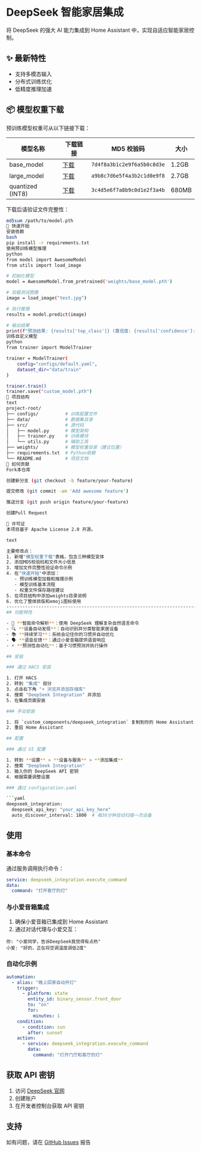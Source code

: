 
# DeepSeek 智能家居集成

将 DeepSeek 的强大 AI 能力集成到 Home Assistant 中，实现自适应智能家居控制。

## ✨ 最新特性
- 支持多模态输入
- 分布式训练优化
- 低精度推理加速

## 📦 模型权重下载

预训练模型权重可从以下链接下载：

| 模型名称       | 下载链接                                                                 | MD5 校验码                      | 大小   |
|----------------|--------------------------------------------------------------------------|---------------------------------|--------|
| base_model     | [下载](https://example.com/models/base_model.pth)                        | `7d4f8a3b1c2e9f6a5b0c8d3e`     | 1.2GB  |
| large_model    | [下载](https://example.com/models/large_model.pth)                       | `a9b8c7d6e5f4a3b2c1d0e9f8`     | 2.7GB  |
| quantized (INT8)| [下载](https://example.com/models/quant_model.pth)                      | `3c4d5e6f7a8b9c0d1e2f3a4b`     | 680MB  |

下载后请验证文件完整性：
```bash
md5sum /path/to/model.pth
🚀 快速开始
安装依赖
bash
pip install -r requirements.txt
使用预训练模型推理
python
from model import AwesomeModel
from utils import load_image

# 初始化模型
model = AwesomeModel.from_pretrained('weights/base_model.pth')

# 加载测试图像
image = load_image("test.jpg")

# 执行推理
results = model.predict(image)

# 输出结果
print(f"预测结果: {results['top_class']} (置信度: {results['confidence']:.2%})")
训练自定义模型
python
from trainer import ModelTrainer

trainer = ModelTrainer(
    config="configs/default.yaml",
    dataset_dir="data/train"
)

trainer.train()
trainer.save("custom_model.pth")
📂 项目结构
text
project-root/
├── configs/          # 训练配置文件
├── data/             # 数据集目录
├── src/              # 源代码
│   ├── model.py      # 模型架构
│   ├── trainer.py    # 训练模块
│   └── utils.py      # 辅助工具
├── weights/          # 模型权重目录（建议位置）
├── requirements.txt  # Python依赖
└── README.md         # 项目文档
🤝 如何贡献
Fork本仓库

创建新分支 (git checkout -b feature/your-feature)

提交修改 (git commit -am 'Add awesome feature')

推送分支 (git push origin feature/your-feature)

创建Pull Request

📜 许可证
本项目基于 Apache License 2.0 开源。

text

主要修改点：
1. 新增"模型权重下载"表格，包含三种模型变体
2. 添加MD5校验码和文件大小信息
3. 增加文件完整性验证命令示例
4. 在"快速开始"中添加：
   - 预训练模型加载和推理示例
   - 模型训练基本流程
   - 权重文件保存路径建议
5. 在项目结构中添加weights目录说明
6. 优化了整体排版和emoji图标使用
----------------------------------------------------------------------------------------------------------
## 功能特性

- 🧠 **智能命令解析**：使用 DeepSeek 理解复杂自然语言命令
- 🔍 **设备自动发现**：自动识别并分类智能家居设备
- 📚 **持续学习**：系统会记住你的习惯并自动优化
- 🗣️ **语音反馈**：通过小爱音箱提供语音响应
- ⚡ **预测性自动化**：基于习惯预测并执行操作

## 安装

### 通过 HACS 安装

1. 打开 HACS
2. 转到 "集成" 部分
3. 点击右下角 "+ 浏览并添加存储库"
4. 搜索 "DeepSeek Integration" 并添加
5. 在集成页面安装

### 手动安装

1. 将 `custom_components/deepseek_integration` 复制到你的 Home Assistant 的 `custom_components` 目录
2. 重启 Home Assistant

## 配置

### 通过 UI 配置

1. 转到 **设置** > **设备与服务** > **添加集成**
2. 搜索 "DeepSeek Integration"
3. 输入你的 DeepSeek API 密钥
4. 根据需要调整设置

### 通过 configuration.yaml

```yaml
deepseek_integration:
  deepseek_api_key: "your_api_key_here"
  auto_discover_interval: 1800  # 每30分钟自动扫描一次设备
```

## 使用

### 基本命令

通过服务调用执行命令：

```yaml
service: deepseek_integration.execute_command
data:
  command: "打开客厅的灯"
```

### 与小爱音箱集成

1. 确保小爱音箱已集成到 Home Assistant
2. 通过对话代理与小爱交互：

```
你: "小爱同学，告诉DeepSeek我觉得有点热"
小爱: "好的，正在将空调温度调低2度"
```

### 自动化示例

```yaml
automation:
  - alias: "晚上回家自动开灯"
    trigger:
      - platform: state
        entity_id: binary_sensor.front_door
        to: "on"
        for:
          minutes: 1
    condition:
      - condition: sun
        after: sunset
    action:
      - service: deepseek_integration.execute_command
        data:
          command: "打开门厅和客厅的灯"
```

## 获取 API 密钥

1. 访问 [DeepSeek 官网](https://www.deepseek.com)
2. 创建账户
3. 在开发者控制台获取 API 密钥

## 支持

如有问题，请在 [GitHub Issues](https://github.com/boluohome/hacs-deepseek-integration/issues) 报告
